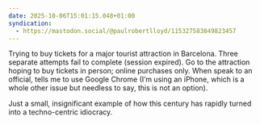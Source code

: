 ```yaml
---
date: 2025-10-06T15:01:15.048+01:00
syndication:
  - https://mastodon.social/@paulrobertlloyd/115327583849823457
---
```


Trying to buy tickets for a major tourist attraction in Barcelona. Three separate attempts fail to complete (session expired). Go to the attraction hoping to buy tickets in person; online purchases only. When speak to an official, tells me to use Google Chrome (I’m using an iPhone, which is a whole other issue but needless to say, this is not an option).

Just a small, insignificant example of how this century has rapidly turned into a techno-centric idiocracy.
